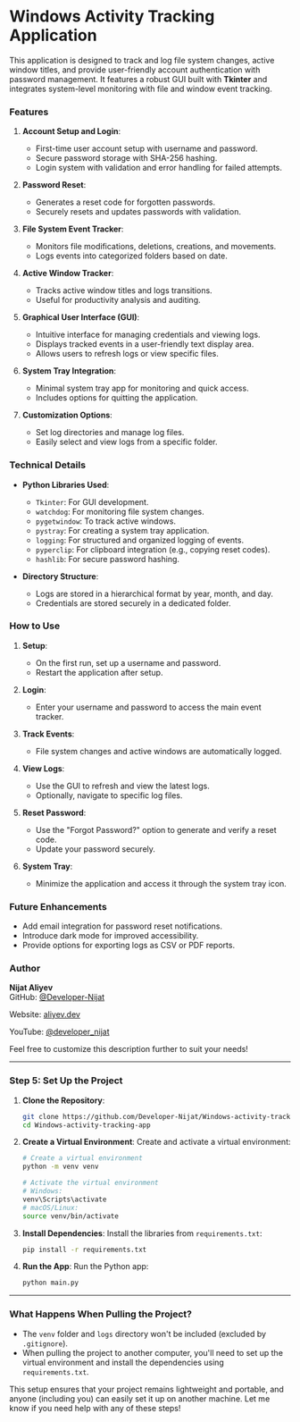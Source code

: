 # Windows Activity Tracking Application

This application is designed to track and log file system changes, active window titles, and provide user-friendly account authentication with password management. It features a robust GUI built with **Tkinter** and integrates system-level monitoring with file and window event tracking.

### Features

1. **Account Setup and Login**:
   - First-time user account setup with username and password.
   - Secure password storage with SHA-256 hashing.
   - Login system with validation and error handling for failed attempts.

2. **Password Reset**:
   - Generates a reset code for forgotten passwords.
   - Securely resets and updates passwords with validation.

3. **File System Event Tracker**:
   - Monitors file modifications, deletions, creations, and movements.
   - Logs events into categorized folders based on date.

4. **Active Window Tracker**:
   - Tracks active window titles and logs transitions.
   - Useful for productivity analysis and auditing.

5. **Graphical User Interface (GUI)**:
   - Intuitive interface for managing credentials and viewing logs.
   - Displays tracked events in a user-friendly text display area.
   - Allows users to refresh logs or view specific files.

6. **System Tray Integration**:
   - Minimal system tray app for monitoring and quick access.
   - Includes options for quitting the application.

7. **Customization Options**:
   - Set log directories and manage log files.
   - Easily select and view logs from a specific folder.

### Technical Details

- **Python Libraries Used**:
  - `Tkinter`: For GUI development.
  - `watchdog`: For monitoring file system changes.
  - `pygetwindow`: To track active windows.
  - `pystray`: For creating a system tray application.
  - `logging`: For structured and organized logging of events.
  - `pyperclip`: For clipboard integration (e.g., copying reset codes).
  - `hashlib`: For secure password hashing.

- **Directory Structure**:
  - Logs are stored in a hierarchical format by year, month, and day.
  - Credentials are stored securely in a dedicated folder.

### How to Use

1. **Setup**:
   - On the first run, set up a username and password.
   - Restart the application after setup.

2. **Login**:
   - Enter your username and password to access the main event tracker.

3. **Track Events**:
   - File system changes and active windows are automatically logged.

4. **View Logs**:
   - Use the GUI to refresh and view the latest logs.
   - Optionally, navigate to specific log files.

5. **Reset Password**:
   - Use the "Forgot Password?" option to generate and verify a reset code.
   - Update your password securely.

6. **System Tray**:
   - Minimize the application and access it through the system tray icon.

### Future Enhancements
- Add email integration for password reset notifications.
- Introduce dark mode for improved accessibility.
- Provide options for exporting logs as CSV or PDF reports.

### Author
**Nijat Aliyev**  
GitHub: [@Developer-Nijat](https://github.com/Developer-Nijat) 

Website: [aliyev.dev](https://aliyev.dev)

YouTube: [@developer_nijat](https://www.youtube.com/@developer_nijat)

Feel free to customize this description further to suit your needs!

---

### Step 5: Set Up the Project

1. **Clone the Repository**:
   ```bash
   git clone https://github.com/Developer-Nijat/Windows-activity-tracking-app
   cd Windows-activity-tracking-app
   ```

2. **Create a Virtual Environment**:
   Create and activate a virtual environment:
   ```bash
   # Create a virtual environment
   python -m venv venv

   # Activate the virtual environment
   # Windows:
   venv\Scripts\activate
   # macOS/Linux:
   source venv/bin/activate
   ```

3. **Install Dependencies**:
   Install the libraries from `requirements.txt`:
   ```bash
   pip install -r requirements.txt
   ```

4. **Run the App**:
   Run the Python app:
   ```bash
   python main.py
   ```

---

### What Happens When Pulling the Project?

- The `venv` folder and `logs` directory won't be included (excluded by `.gitignore`).
- When pulling the project to another computer, you'll need to set up the virtual environment and install the dependencies using `requirements.txt`.

This setup ensures that your project remains lightweight and portable, and anyone (including you) can easily set it up on another machine. Let me know if you need help with any of these steps!
